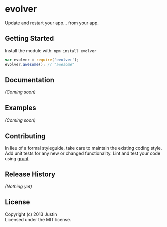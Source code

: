 # evolver

Update and restart your app... from your app.

## Getting Started
Install the module with: `npm install evolver`

```javascript
var evolver = require('evolver');
evolver.awesome(); // "awesome"
```

## Documentation
_(Coming soon)_

## Examples
_(Coming soon)_

## Contributing
In lieu of a formal styleguide, take care to maintain the existing coding style. Add unit tests for any new or changed functionality. Lint and test your code using [grunt](http://gruntjs.com/).

## Release History
_(Nothing yet)_

## License
Copyright (c) 2013 Justin  
Licensed under the MIT license.
